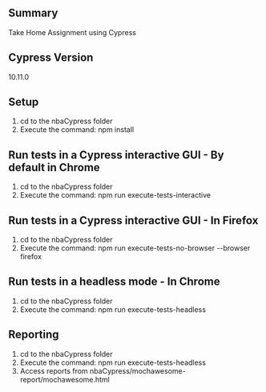## Summary
Take Home Assignment using Cypress

## Cypress Version
10.11.0

## Setup
1. cd to the nbaCypress folder
2. Execute the command: npm install

## Run tests in a Cypress interactive GUI - By default in Chrome
1. cd to the nbaCypress folder
2. Execute the command: npm run execute-tests-interactive

## Run tests in a Cypress interactive GUI - In Firefox
1. cd to the nbaCypress folder
2. Execute the command: npm run execute-tests-no-browser --browser firefox

## Run tests in a headless mode  - In Chrome
1. cd to the nbaCypress folder
2. Execute the command: npm run execute-tests-headless

## Reporting
1. cd to the nbaCypress folder
2. Execute the command: npm run execute-tests-headless
3. Access reports from nbaCypress/mochawesome-report/mochawesome.html

